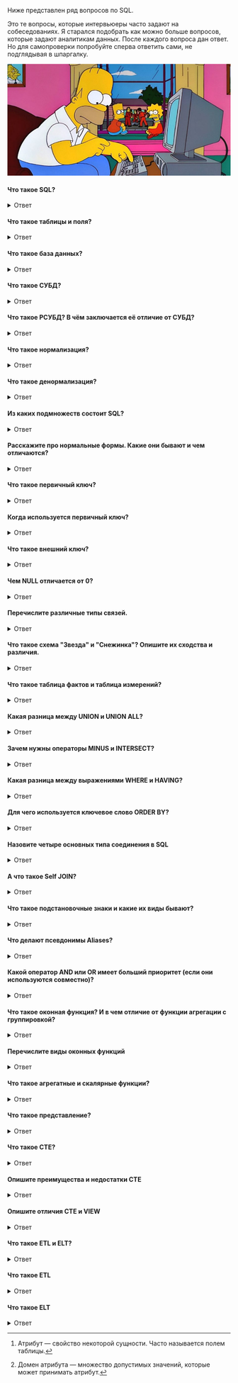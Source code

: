 Ниже представлен ряд вопросов по SQL.

Это те вопросы, которые интервьюеры часто задают на собеседованиях. Я старался подобрать как можно больше вопросов, которые задают аналитикам данных.
После каждого вопроса дан ответ. Но для самопроверки попробуйте сперва ответить сами, не подглядывая в шпаргалку.

![Интервью SQL](https://github.com/TalkoDenis/interviews/blob/main/SQL/Theory/%D0%93%D0%BE%D0%BC%D0%B5%D1%80.jpg)


#### Что такое SQL?
<details>
<summary>Ответ</summary>

_SQL (Structured Query Language)_ - язык структурированных запросов. Это стандартный язык для СУБД. Он особенно полезен при обработке организованных данных, состоящих из сущностей (переменных) и отношений между различными сущностями данных.
</details>

#### Что такое таблицы и поля?
<details>
<summary>Ответ</summary>

_Таблица_ - это организованный набор данных, хранящихся в виде строк и столбцов. Столбцы могут быть классифицированы как вертикальные поля, а строки - как горизонтальные.
_Поля_ - это колонки в таблице, предназначенные для хранения информации.
</details>

#### Что такое база данных?
<details>
<summary>Ответ</summary>
Можно дать несколько разных определений. Ниже представлены те, которые я считаю наиболее удачными.

_База данных_ - это совокупность данных, хранящихся и извлекаемых в цифровом виде из удалённой или локальной компьютерной системы.

_База данных_ - это упорядоченный набор структурированной информации или данных, которые обычно хранятся в электронном виде в компьютерной системе. База данных обычно управляется системой управления базами данных (СУБД).

_База данных_ - это совокупность данных, хранимых в соответствии со схемой данных, манипулирование которыми выполняют в соответствии с правилами средств моделирования данных
</details>

#### Что такое СУБД?
<details>
<summary>Ответ</summary>

_СУБД_ - Система Управления Базами Данных. СУБД - это системное программное обеспечение, ответственное за создание, поиск, обновление и управление базы данных. СУБД гарантирует, наши данные организованы и легкодоступны, выступая в качестве интерфейса между базой данных и её конечными пользователями.
</details>

#### Что такое РСУБД? В чём заключается её отличие от СУБД?
<details>
<summary>Ответ</summary>

_РСУБД_ - Реляционная Система Управления Базами Данных. Ключевое отличие по сравнению с СУБД в том, что РСУБД хранит данные в виде набора таблиц, и между общими полями этих таблиц могут существовать отношения. Большинство современных систем управления базами данных, таких как MySQL, Microsoft SQL Server, Oracle, IBM DB2 и Amazon Redshift, основаны на РСУБД.
</details>

#### Что такое нормализация?
<details>
<summary>Ответ</summary>

_Нормализация_ — это процесс организации данных в базе данных, включающий создание таблиц и установление отношений между ними в соответствии с правилами, которые обеспечивают защиту данных и делают базу данных более гибкой, устраняя избыточность и несогласованные зависимости.
</details>

#### Что такое денормализация?
<details>
<summary>Ответ</summary>

_Денормализация_ - это процесс обратный нормализации. При денормализации нормализованная схема преобразуется в схему, содержащую избыточную информацию. Производительность повышается за счет использования избыточности и обеспечения согласованности избыточных данных. Причиной выполнения денормализации являются накладные расходы, возникающие в процессоре запросов из-за чрезмерно нормализованной структуры.
</details>

#### Из каких подмножеств состоит SQL?
<details>
<summary>Ответ</summary>

_DDL (Data Definition Language, язык описания данных)_ — позволяет выполнять различные операции с базой данных, такие как CREATE (создание), ALTER (изменение) и DROP (удаление объектов).
_DML (Data Manipulation Language, язык управления данными)_ — позволяет получать доступ к данным и манипулировать ими, например, вставлять, обновлять, удалять и извлекать данные из базы данных.
_DCL (Data Control Language, язык контролирования данных)_ — позволяет контролировать доступ к базе данных. Пример — GRANT (предоставить права), REVOKE (отозвать права).
</details>

#### Расскажите про нормальные формы. Какие они бывают и чем отличаются?
<details>
<summary>Ответ</summary>

_Нормальная форма_ — требование, предъявляемое к структуре таблиц в теории реляционных баз данных для устранения из базы избыточных функциональных зависимостей между атрибутами (полями таблиц).
Всего существует шесть нормальных форм. Самая основная и наиболее часто используемая - третья нормальная форма (3НФ), по этой причине, тут будет дано определение только первых трёх нормальных форм. Для аналитика данных этого более чем достаточно.

_Первая нормальная форма_ - оношение находится в 1НФ, если все его атрибуты[^1] являются простыми, все используемые домены[^2] должны содержать только скалярные значения. Не должно быть повторений строк в таблице.

_Вторая нормальная форма_ - отношение находится во 2НФ, если оно находится в 1НФ и каждый не ключевой атрибут неприводимо зависит от первичного Ключа. Неприводимость означает, что в составе потенциального ключа отсутствует меньшее подмножество атрибутов, от которого можно также вывести данную функциональную зависимость.

_Третья нормальная форма_ - отношение находится в 3НФ, когда находится во 2НФ и каждый не ключевой атрибут нетранзитивно зависит от первичного ключа. Проще говоря, требуется выносить все не ключевые поля, содержимое которых может относиться к нескольким записям таблицы в отдельные таблицы.

_Нормальная форма Бойса-Кодда (НФБК)_ - это частная форма третьей нормальной формы.

Определение 3НФ не подходит для следующих отношений:
1) отношение имеет два или более потенциальных ключа;
2) два и более потенциальных ключа являются составными;
3) ключи пересекаются, т.е. имеют хотя бы один общий атрибут.

Для отношений, имеющих один потенциальный ключ (первичный), НФБК является 3НФ. Отношение находится в НФБК, когда каждая нетривиальная и неприводимая слева функциональная зависимость обладает потенциальным ключом в качестве детерминанта.

[^1]: Атрибут — свойство некоторой сущности. Часто называется полем таблицы.

[^2]: Домен атрибута — множество допустимых значений, которые может принимать атрибут.
</details>

#### Что такое первичный ключ?
<details>
<summary>Ответ</summary>

_Первичный ключ (Primary Key)_ предназначен для однозначной идентификации каждой записи в таблице и является строго уникальным (unique): две записи таблицы не могут иметь одинаковые значения первичного ключа. Нулевые значения (NULL) в качестве первичного ключа не допускаются. Если в качестве первичного ключа используется несколько полей, их называют составным ключом.
</details>

#### Когда используется первичный ключ?
<details>
<summary>Ответ</summary>
Первичный ключ используется в качестве основного ключа и может быть использован для связи с дочерней таблицей, содержащей внешний ключ.
</details>

#### Что такое внешний ключ?
<details>
<summary>Ответ</summary>

_Внешний ключ (Foreign Key)_ является атрибутом ограничения и обеспечивает связь двух таблиц. По сути, это поле или несколько полей, которые ссылаются на первичный ключ в родительской таблице.
</details>

#### Чем NULL отличается от 0?
<details>
<summary>Ответ</summary>
0 - это число.
NULL - это не число, а также NULL не является значением пустой строки. NULL используется для указания того, что данные отсутствуют, неизвестны, неприменимы. NULL не равен ничему, даже другому NULL.
</details>

#### Перечислите различные типы связей.
<details>
<summary>Ответ</summary>

_Один-к-одному (One-to-One)_ - этот тип может быть определён как отношение между двумя таблицами, где каждая запись в одной таблице связана максимум с одной записью в другой таблице.
_Один-ко-многим и Многие-к-одному (One-to-Many & Many-to-One)_ - это наиболее часто используемое отношение, когда запись в таблице связана с несколькими записями в другой таблице.
_Многие-ко-многим (Many-to-Many)_ - этот тип используется в случаях, когда для определения отношения требуется несколько экземпляров с обеих сторон.

На приведённой ниже схеме показаны примеры свезей Один-ко-многим / Многие-к-одному, где "1" означает "один", и "*" означает "много".

![Интервью SQL](https://github.com/TalkoDenis/interviews/blob/main/SQL/Theory/%D0%9F%D1%80%D0%B8%D0%BC%D0%B5%D1%80%D1%8B%20%D1%81%D0%B2%D1%8F%D0%B7%D0%B5%D0%B9.png)

</details>


#### Что такое схема "Звезда" и "Снежинка"? Опишите их сходства и различия.
<details>
<summary>Ответ</summary>
Схемы «звезда» и «снежинка» - это два способа структурировать хранилище данных.

_Схема «звезда» (star schema)_ - специальная организация реляционных таблиц, удобная для хранения многомерных показателей. Лежит в основе реляционного OLAP.

Схема типа «звезда» имеет централизованное хранилище данных, которое хранится в таблице фактов (fact table). Схема разбивает таблицу фактов на ряд денормализованных таблиц измерений (dimension table). Таблица фактов содержит агрегированные данные, которые будут использоваться для составления отчетов, а таблица измерений описывает хранимые данные.

Денормализованные проекты менее сложны, потому что данные сгруппированы. Таблица фактов использует только одну ссылку для присоединения к каждой таблице измерений. Более простая конструкция звездообразной схемы значительно упрощает написание сложных запросов.

Модель данных состоит из двух типов таблиц: одной таблицы фактов  — центр «звезды» — и нескольких таблиц измерений по числу измерений в модели данных — лучи «звезды».

Пример схемы "звёзда":
Таблица фактов содержит одну или несколько колонок типа DECIMAL, дающих числовую характеристику какому-то аспекту предметной области (например, объём продаж для торговой компании или сумма платежей для банка), и несколько целочисленных колонок-ключей для доступа к таблицам измерений. В таблицы фактов данные должны оперативно записываться в случае изменений.

Таблицы измерений расшифровывают ключи, на которые ссылается таблица фактов; например, таблица «products» измерения «товары» базы данных торговой компании может содержать сведения о названии товара, его производителе, типе товара. За счёт использования специальной структуры таблицы измерений реализуется иерархия измерений, в том числе ветвящаяся.

Обычно данные в таблицах-измерениях денормализованы: ценой несколько неэффективного использования дискового пространства удается уменьшить число участвующих в операции соединения таблиц, что обычно приводит к сильному уменьшению времени выполнения запроса. Иногда, тем не менее, требуется произвести нормализацию таблиц-измерений. Такая схема носит название «снежинка».

SQL-запрос к схеме «звезда» обычно содержит в себе:

- одно или несколько соединений таблицы фактов с таблицами измерений;
- несколько фильтров (оператор WHERE), применяемых к таблице фактов или таблицам измерений;
- группировку и агрегирование по требуемым элементам иерархии измерений (dimension elements).

Схема типа «снежинка» (snowflake schema) отличается тем, что использует нормализованные данные. Нормализация означает эффективную организацию данных так, чтобы все зависимости данных были определены, и каждая таблица содержала минимум избыточности. Таким образом, отдельные таблицы измерений разветвляются на отдельные таблицы измерений.

Схема «снежинки» использует меньше дискового пространства и лучше сохраняет целостность данных. Основным недостатком является сложность запросов, необходимых для доступа к данным — каждый запрос должен пройти несколько соединений таблиц, чтобы получить соответствующие данные.

Схема снежинки получила своё название за свою форму, в виде которой отображается логическая схема таблиц в многомерной базе данных. Так же как и в схеме звезды, схема снежинки представлена централизованной таблицей фактов, соединенной с таблицами измерений. Отличием является то, что здесь таблицы измерений нормализованы с рядом других связанных измерительных таблиц, — в то время как в схеме звезды таблицы измерений полностью денормализованы, с каждым измерением представленным в виде единой таблицы, без соединений на связанные таблицы в схеме снежинки. Чем больше степень нормализации таблиц измерений, тем сложнее выглядит структура схемы снежинки. Создаваемый «эффект снежинки» затрагивает только таблицы измерений, и не применим к таблицам фактов.

Схема снежинки, также как и схема звезды, наиболее часто встречается в таких хранилищах данных, для которых скорость получения данных более важна, чем эффективность манипуляции ими. Следовательно, таблицы должны быть нормализованы в малой степени, и зачастую разрабатываются с применением не выше третьего уровня нормализации.

Решение в сторону использования схемы звезды или же схемы снежинки, обуславливается относительной мощностью платформы БД, и инструментария для реализации запросов. Схема звезды подходит окружению, в котором инструментарий реализации запросов предоставляет пользователям широкий доступ к структуре таблиц, а также в окружениях, где большинство запросов просты по своей природе. Схема снежинки более подходит для случаев применения более сложного инструментария для реализации запросов, который в большей степени изолирует пользователей от детальной структуры таблиц, а также для среды с множеством запросов сложной структуры.


Для простоты понимания можно считать, что "снежинка" состоит из нескольких "звёзд".

Примеры схем звезда и снежинка.

![image](https://github.com/TalkoDenis/interviews/blob/main/SQL/Theory/%D0%97%D0%B2%D0%B5%D0%B7%D0%B4%D0%B0%20%D0%B8%20%D1%81%D0%BD%D0%B5%D0%B6%D0%B8%D0%BD%D0%BA%D0%B0%202.gif)


![image](https://github.com/TalkoDenis/interviews/blob/main/SQL/Theory/%D0%97%D0%B2%D0%B5%D0%B7%D0%B4%D0%B0%20%D0%B8%20%D1%81%D0%BD%D0%B5%D0%B6%D0%B8%D0%BD%D0%BA%D0%B0.gif)

</details>

#### Что такое таблица фактов и таблица измерений?
<details>
<summary>Ответ</summary>

_Таблица фактов (fact table)_ — это таблица, записи которой являются неизменяемыми "фактами", такими как журналы служб и сведения об измерениях. Записи постепенно добавляются в таблицу потоковой передачей или большими блоками. Записи остаются там до тех пор, пока они не будут удалены из-за затрат или из-за потери их стоимости. В противном случае записи никогда не обновляются. Таблица фактов — является основной таблицей хранилища данных. 

Таблица фактов, как правило, содержит уникальный составной ключ, объединяющий первичные ключи таблиц измерений. Чаще всего это целочисленные значения либо значения типа «дата/время» в целочисленном формате — ведь таблица фактов может содержать сотни тысяч или даже миллионы записей, и хранить в ней повторяющиеся текстовые описания, как правило, невыгодно — лучше поместить их в меньшие по объёму таблицы измерений. Помимо этого, таблица фактов содержит одно или несколько числовых полей, на основании которых в дальнейшем будут получены агрегатные данные.

В таблице фактов нет никаких сведений о том, как группировать записи при вычислении агрегатных данных. Например, в ней есть идентификаторы продуктов или клиентов, но отсутствует информация о том, к какой категории относится данный продукт или в каком городе находится данный клиент. Эти сведения, в дальнейшем используемые для построения иерархий, содержатся в таблицах измерений.

_Таблица измерений (dimension table)_ - таблица в структуре многомерной базы данных, которая содержит атрибуты событий, сохраненных в таблице фактов. Атрибуты представляют собой текстовые или иные описания, логически объединенные в одно целое. Например, имя покупателя может являться атрибутом в таблице измерений покупателей, а наименование товара - в таблице измерений товаров. В то время как сумма транзакции является величиной аддитивной, и её значение должно храниться в таблице фактов.

Таблица фактов связана с таблицами измерений с помощью внешнего ключа.

С течением времени значения атрибутов строки в таблице измерений могут измениться. Например, юридический адрес компании или отдел компании, в котором работает сотрудник. Для отслеживания и обработки в таком случае используют медленно меняющиеся измерения. Есть несколько типов обработки таких изменений:
- перезаписать старые значения.
- добавить новую строку, содержащую новые значения, сохраняя бизнес-ключ для различия строк.
- добавить новый атрибут в существующую строку.
</details>

#### Какая разница между UNION и UNION ALL?
<details>
<summary>Ответ</summary>
Оба эти выражения используются, чтобы объединить результаты нескольких независимых друг от друга запросов. Разница заключается в том, что, если в результатах запросов есть одинаковые строки, то UNION удалит дубликаты, оставив только одну из таких строк. UNION ALL просто объединит результаты запросов, не обращая внимания на дубликаты.
</details>

#### Зачем нужны операторы MINUS и INTERSECT?
<details>
<summary>Ответ</summary>

_MINUS_ отвечает за вычитание результатов одного подзапроса из результатов второго подзапроса;
_INTERSECT_ отвечает за пересечение строк из обоих подзапросов.
  
Перед выполнением любой из приведенных выше инструкций в SQL, должны быть выполнены следующие условия:

1. Каждый оператор SELECT в предложении должен иметь одинаковое количество столбцов;
2. Столбцы также должны иметь аналогичные типы данных;
3. Столбцы в каждой инструкции SELECT обязательно должны иметь одинаковый порядок.
</details>

#### Какая разница между выражениями WHERE и HAVING?
<details>
<summary>Ответ</summary>
Выражения WHERE и HAVING используются для фильтрации результата запроса и ожидают после себя некоторое условие, по которому нужно отфильтровать данные.
  
_WHERE_ работает само по себе и фильтрует данные каждой строки результата по отдельности. 
_HAVING_ имеет смысл только в сочетании с выражением GROUP BY и фильтрует уже сгруппированные значения.
</details>

#### Для чего используется ключевое слово ORDER BY?
<details>
<summary>Ответ</summary>
Для сортировки данных в порядке возрастания (ASC) или убывания (DESC).
</details>

#### Назовите четыре основных типа соединения в SQL
<details>
<summary>Ответ</summary>
Чтобы объединить две таблицы в одну, следует использовать оператор JOIN. Соединение таблиц может быть внутренним (INNER) или внешним (OUTER); внешнее соединение может быть левым (LEFT), правым (RIGHT) или полным (FULL).

_INNER JOIN_ - получение записей с одинаковыми значениями в обеих таблицах, т.е. получение пересечения таблиц.
_FULL OUTER JOIN_ - объединяет записи из обеих таблиц (если условие объединения равно true) и дополняет их всеми записями из обеих таблиц, которые не имеют совпадений. Для записей, которые не имеют совпадений из другой таблицы, недостающее поле будет иметь значение NULL.
_LEFT JOIN_ - возвращает все записи, удовлетворяющие условию объединения, плюс все оставшиеся записи из внешней (левой) таблицы, которые не удовлетворяют условию объединения.
_RIGHT JOIN_ - работает точно так же, как и левое объединение, только в качестве внешней таблицы будет использоваться правая.
</details>

#### А что такое Self JOIN?
<details>
<summary>Ответ</summary>
Это выражение используется для того, чтобы таблица объединилась сама с собой, словно это две разные таблицы. Чтобы такое реализовать, одна из таких «таблиц» временно переименовывается.
</details>

#### Что такое подстановочные знаки и какие их виды бывают?
<details>
<summary>Ответ</summary>

_Подстановочные знаки_ - это специальные символы, которые нужны для замены каких-либо знаков в запросе. Они используются вместе с оператором LIKE, с помощью которого можно отфильтровать запрашиваемые данные.

Подстановочные знаки бывают двух видов:

% — заменить ноль или более символов;
_ — заменить один символ.
</details>

#### Что делают псевдонимы Aliases?
<details>
<summary>Ответ</summary>
SQL-псевдонимы нужны для того, чтобы дать временное имя таблице или столбцу. Это нужно, когда в запросе есть таблицы или столбцы с неоднозначными именами. В этом случае для удобства в составлении запроса используются псевдонимы. SQL-псевдоним существует только на время запроса.
Пишется псевдоним как AS.
</details>

#### Какой оператор AND или OR имеет больший приоритет (если они используются совместно)?
<details>
<summary>Ответ</summary>
AND имеет больший приоритет, чем OR.
</details>

#### Что такое оконная функция? И в чем отличие от функции агрегации с группировкой?
<details>
<summary>Ответ</summary>
Оконная функция в SQL - функция, которая работает с выделенным набором строк (окном, партицией) и выполняет вычисление для этого набора строк в отдельном столбце.

При использовании агрегирующих функций предложение GROUP BY сокращает количество строк в запросе с помощью их группировки. При использовании оконных функций количество строк в запросе не уменьшается по сравнению с исходной таблицей.
</details>

#### Перечислите виды оконных функций
<details>
<summary>Ответ</summary>
Оконные функции можно подразделить на следующие группы:

Агрегатные функции;
Ранжирующие функции;
Функции смещения;
Аналитические функции.

В одной инструкции SELECT с одним предложением FROM можно использовать сразу несколько оконных функций. Давайте подробно разберем каждую группу и пройдемся по основным функциям.

_Агрегатные функции_ – это функции, которые выполняют на наборе данных арифметические вычисления и возвращают итоговое значение.

SUM – возвращает сумму значений в столбце;
COUNT — вычисляет количество значений в столбце (значения NULL не учитываются);
AVG — определяет среднее значение в столбце;
MAX — определяет максимальное значение в столбце;
MIN — определяет минимальное значение в столбце.

_Ранжирующие функции_ – это функции, которые ранжируют значение для каждой строки в окне. Их можно использовать для того, чтобы присвоить порядковый номер строке или составить рейтинг.

ROW_NUMBER – возвращает номер строки и используется для нумерации;
RANK — возвращает ранг каждой строки. В данном случае значения уже анализируются и, в случае нахождения одинаковых значений, функция возвращает одинаковый ранг с пропуском следующего значения;
DENSE_RANK — возвращает ранг каждой строки. В отличие от функции RANK, она для одинаковых значений возвращает ранг, не пропуская следующий;
NTILE – позволяет определить к какой группе относится текущая строка. Количество групп задается в скобках.

_Функции смещения_ - позволяют перемещаться и обращаться к разным строкам в окне, относительно текущей строки. Также позволяют обращаться к значениям в начале или в конце окна.

LAG – обращается к данным из предыдущей строки окна;
LEAD – обращается к данным из следующей строки.
Функции можно использовать для того, чтобы сравнивать текущее значение строки с предыдущим или следующим. Имеют три параметра: столбец, значение которого необходимо вернуть, количество строк для смещения (по умолчанию 1), значение, которое необходимо вернуть если после смещения возвращается значение NULL;
FIRST_VALUE — можно получить первое значение в окне;
LAST_VALUE — можно получить последнее значение в окне. В качестве параметра функции принимают столбец, значение которого необходимо вернуть.



_Аналитические функции_ — функции возвращают информацию о распределении данных и используются для статистического анализа.

CUME_DIST — вычисляет интегральное распределение (относительное положение) значений в окне;
PERCENT_RANK — вычисляет относительный ранг строки в окне;
PERCENTILE_CONT — вычисляет процентиль на основе постоянного распределения значения столбца. В качестве параметра принимает процентиль, который необходимо вычислить (в этой статье я рассказываю как посчитать медиану, благодаря этой функции);
PERCENTILE_DISC — вычисляет определенный процентиль для отсортированных значений в наборе данных. В качестве параметра принимает процентиль, который необходимо вычислить.

</details>

#### Что такое агрегатные и скалярные функции?
<details>
<summary>Ответ</summary>
Агрегатная функция выполняет вычисление над набором значений и возвращает одно значение. В табличной модели данных это значит, что функция берет ноль, одну или несколько строк для какой-то колонки и возвращает единственное значение. Скалярные функции принимают на вход одно значение и возвращают одно значение.

Примеры агрегатных функций:

AVG() - вычисляет среднее значение
MAX() - вычисляет элемент с максимальным значением
MIN() - ычисляет элемент с минимальным значением
SUM() - суммирует значения

Примеры скалярных функций:

LEN() - вычисляет общую длину поля
MID() - извлекает подстроки из набора строковых значений в таблице
RAND() - генерирует случайный набор чисел заданной длины
NOW() - возвращает текущую дату и время
</details>



#### Что такое представление?
<details>
<summary>Ответ</summary>
Представление (VIEW) — объект базы данных, являющийся результатом выполнения запроса к базе данных, определенного с помощью оператора SELECT, в момент обращения к представлению.

Представление в SQL - это виртуальная таблица, основанная на наборе результатов инструкции SQL. Представление содержит строки и столбцы, точно так же, как настоящая таблица. Поля в представлении - это поля из одной или нескольких реальных таблиц в базе данных.

Представления иногда называют «виртуальными таблицами». Такое название связано с тем, что представление доступно для пользователя как таблица, но само оно не содержит данных, а извлекает их из таблиц в момент обращения к нему. Если данные изменены в базовой таблице, то пользователь получит актуальные данные при обращении к представлению, использующему данную таблицу; кэширования результатов выборки из таблицы при работе представлений не производится. При этом, механизм кэширования запросов (query cache) работает на уровне запросов пользователя безотносительно к тому, обращается ли пользователь к таблицам или представлениям.

Представления могут основываться как на таблицах, так и на других представлениях, т.е. могут быть вложенными (до 32 уровней вложенности).

Преимущества использования представлений:
Дает возможность гибкой настройки прав доступа к данным за счет того, что права даются не на таблицу, а на представление. Это очень удобно в случае если пользователю нужно дать права на отдельные строки таблицы или возможность получения не самих данных, а результата каких-то действий над ними.
Позволяет разделить логику хранения данных и программного обеспечения. Можно менять структуру данных, не затрагивая программный код, нужно лишь создать представления, аналогичные таблицам, к которым раньше обращались приложения. Это очень удобно когда нет возможности изменить программный код или к одной базе данных обращаются несколько приложений с различными требованиями к структуре данных.
Удобство в использовании за счет автоматического выполнения таких действий как доступ к определенной части строк и/или столбцов, получение данных из нескольких таблиц и их преобразование с помощью различных функций.
</details>


#### Что такое CTE?
<details>
<summary>Ответ</summary>
Common Table Expression (CTE) — результаты запроса, которые можно использовать множество раз в других запросах. То есть, запросом мы достаем данные, и они помещаются в пространство памяти, аналогично временному представлению, которое физически не сохраняется в виде объектов. Далее мы работаем с получившейся конструкцией как с таблицей, используя такие конструкции как select, update, insert и delete.

</details>




#### Опишите преимущества и недостатки CTE
<details>
<summary>Ответ</summary>
CTE, или Common Table Expressions — один из видов запросов в системах управления базами данных. На русском языке они называются обобщенными табличными выражениями. Результаты табличных выражений можно временно сохранять в памяти и обращаться к ним повторно.
Преимущества CTE
Ускоряют код. При грамотном применении табличные выражения делают работу запросов быстрее, так как в памяти не приходится подолгу хранить лишние сущности — временные структуры работают только в рамках одного запроса.

Упрощают понимание. В рамках CTE происходит разбиение сложного запроса на несколько «блоков»: сначала описывается временная структура, а потом данные получают уже из нее. Получение данных оказывается последовательным и понятным.

Облегчают поддержку. В сложном запросе непросто разобраться стороннему программисту, который впервые увидел конкретный код. С помощью CTE запрос раскладывается на составляющие, поэтому его легче поддерживать, исправлять и модифицировать.

Улучшают функциональность. Рекурсивные CTE помогают легко обойти сложные структуры данных, такие как деревья. Без этого инструмента задача стала бы сложнее. Это не единственный пример, когда благодаря табличным выражениям решение задачи становится легче, но один из самых наглядных.

Имеют широкую поддержку. CTE используются во многих популярных системах, просто называются по-разному. Если вы освоите табличные выражения, например в PostgreSQL, то в будущем вам будет легче познакомиться с похожими структурами в Oracle или других СУБД.

Недостатки CTE
Не универсальны. Обобщенные табличные выражения — не универсальный инструмент, и в решении ряда задач они оказываются неоптимальными. CTE довольно ресурсоемки: они хранят в кэше временную структуру данных, к которой постоянно обращается как основной запрос, так, возможно, и само табличное выражение.

Имеют особенности оптимизации. Есть еще одна проблема. Она существует из-за оптимизатора — внутренней структуры PostgreSQL, которая занимается тем, что упрощает и оптимизирует введенные человеком запросы. Внутреннее выражение, то, что находится после ключевых слов WITH…AS, оптимизируется не так хорошо, как более простые функции. Поэтому есть риск, что CTE будет работать медленно, несмотря на то что по своей сути должно быть быстрым.

Для работы потребуются созданная база данных, на которой можно тренироваться, и установленная СУБД, например PostgreSQL. Большинство СУБД, включая PostgreSQL, бесплатные, находятся в открытом доступе и хорошо задокументированы.


</details>



#### Опишите отличия CTE и VIEW
<details>
<summary>Ответ</summary>

Итак, что лучше и когда?
СТЕ обычно лучше, когда:

SQL Server может хорошо оценить, сколько строк будет возвращено из него, и каково будет содержимое этих строк, или

Когда то, что возвращает СТЕ, не оказывает фактического влияния на поведение остального запроса, или

Когда вы не уверены, какая часть данных СТЕ будет фактически необходима для остального запроса (поскольку SQL Server может определять, какие части выполнять, а какие просто проигнорировать).


Временные таблицы обычно лучше, когда:

Вы должны обращаться к выводу много раз, или

Когда вам необходимо передавать данные между хранимыми процедурами, или

Когда вам нужно разбить запрос на этапы, чтобы изолировать непредсказуемые элементы, которые оказывают сильное влияние на остальную часть запроса.
</details>

#### Что такое ETL  и ELT?
<details>
<summary>Ответ</summary>
ETL и ELT — два разных способа загрузки данных в хранилище.
</details>

#### Что такое ETL 
<details>
<summary>Ответ</summary>

ETL (Extract, Transform, Load) сначала извлекают данные из пула источников данных. Данные хранятся во временной промежуточной базе данных. Затем выполняются операции преобразования, чтобы структурировать и преобразовать данные в подходящую форму для целевой системы хранилища данных. Затем структурированные данные загружаются в хранилище и готовы к анализу.

</details>


#### Что такое ELT 
<details>
<summary>Ответ</summary>
В случае ELT (Extract, Load, Transform) данные сразу же загружаются после извлечения из исходных пулов данных. Промежуточная база данных отсутствует, что означает, что данные немедленно загружаются в единый централизованный репозиторий.
Данные преобразуются в системе хранилища данных для использования с инструментами бизнес-аналитики и аналитики.
</details>


